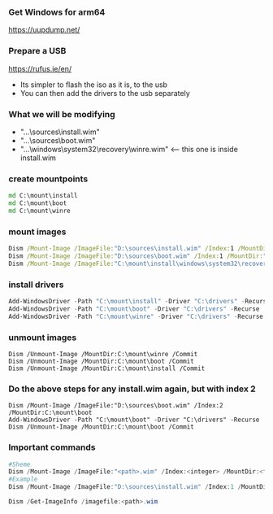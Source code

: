 ### Get Windows for arm64 
https://uupdump.net/
### Prepare a USB
https://rufus.ie/en/
+ Its simpler to flash the iso as it is, to the usb
+ You can then add the drivers to the usb separately

### What we will be modifying
+ "...\sources\install.wim"                   
+ "...\sources\boot.wim"
+ "...\windows\system32\recovery\winre.wim"   <-- this one is inside install.wim

### create mountpoints
```cmd
md C:\mount\install
md C:\mount\boot
md C:\mount\winre
```

### mount images
```cmd
Dism /Mount-Image /ImageFile:"D:\sources\install.wim" /Index:1 /MountDir:"C:\mount\install"
Dism /Mount-Image /ImageFile:"D:\sources\boot.wim" /Index:1 /MountDir:"C:\mount\boot"
Dism /Mount-Image /ImageFile:"C:\mount\install\windows\system32\recovery\winre.wim" /Index:1 /MountDir:"C:\mount\winre"
```

### install drivers
```powershell
Add-WindowsDriver -Path "C:\mount\install" -Driver "C:\drivers" -Recurse
Add-WindowsDriver -Path "C:\mount\boot" -Driver "C:\drivers" -Recurse
Add-WindowsDriver -Path "C:\mount\winre" -Driver "C:\drivers" -Recurse
```

### unmount images
```
Dism /Unmount-Image /MountDir:C:\mount\winre /Commit
Dism /Unmount-Image /MountDir:C:\mount\boot /Commit
Dism /Unmount-Image /MountDir:C:\mount\install /Commit
```

### Do the above steps for any install.wim again, but with index 2
```
Dism /Mount-Image /ImageFile:"D:\sources\boot.wim" /Index:2 /MountDir:C:\mount\boot
Add-WindowsDriver -Path "C:\mount\boot" -Driver "C:\drivers" -Recurse
Dism /Unmount-Image /MountDir:C:\mount\boot /Commit
```


### Important commands
```powershell
#Sheme
Dism /Mount-Image /ImageFile:"<path>.wim" /Index:<integer> /MountDir:<folder-path>
#Example
Dism /Mount-Image /ImageFile:"D:\sources\install.wim" /Index:1 /MountDir:C:\mount\boot

Dism /Get-ImageInfo /imagefile:<path>.wim
```
